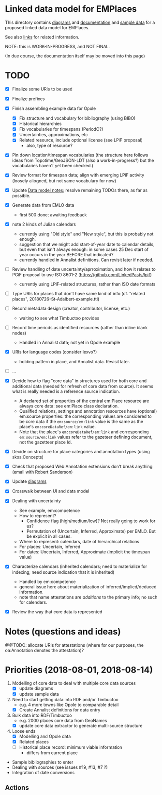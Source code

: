 # Linked data model for EMPlaces

This directory contains [diagrams](PDFs) and [documentation](20180405-EMPlaces-data-model-notes.md) and [sample data](20180410-opole-example-data.ttl) for a proposed linked data model for EMPlaces.

See also [links](Links.md) for related information.

NOTE: this is WORK-IN-PROGRESS, and NOT FINAL.

(In due course, the documentation itself may be moved into this page)

# TODO

- [x] Finalize some URIs to be used
- [x] Finalize prefixes
- [x] Finish assembling example data for Opole
    - [x] Fix structure and vocabulary for bibliography (using BIBO)
    - [x] Historical hierarchies
    - [x] Fix vocabularies for timespans (PeriodO?)
    - [x] Uncertainties, approximations, etc
    - [x] Related resource, include optional license (see LPiF proposal)
        - also, type of resource?
- [x] Pin down location/timespan vocabularies (the structure here follows ideas from Topotime/GeoJSON-LDT (also a work-in-progress?) but the vocabularies haven't yet been checked.)
- [x] Review format for timespan data; align with emerging LPiF activity (loosely aliogned, but not same vocabulary for now)
- [x] Update [Data model notes](./20180405-EMPlaces-data-model-notes.md); resolve remaining TODOs there, as far as possible.
- [x] Generate data from EMLO data
    - first 500 done; awaiting feedback

- [x] note 2 kinds of Julian calendars
    - currently using "Old style" and "New style", but this is probably not enough.
    - suggestion that we might add start-of-year date to calendar details, but even that isn't always enough: in some cases 25 Dec start of year occurs in the year BEFORE that indicated?
    - currently handled in Annalist definitions.  Can revisit later if needed.
- [ ] Review handling of date uncertainty/aprroximation, and how it relates to PGiF proposal to use ISO 8601-2 (https://github.com/LinkedPasts/lpif)
    - currently using LPiF-related structures, rather than ISO date formats
- [ ] Type URIs for places that don't have same kind of info (cf. "related places", 20180726-St-Adalbert-example.ttl)
- [ ] Record metadata design (creator, contributor, license, etc.)
    - waiting to see what Timbuctoo provides
- [ ] Record time periods as identified resources (rather than inline blank nodes)
    - Handled in Annalist data; not yet in Opole example
- [x] URIs for language codes (consider lexvo?)
    - holding pattern in place, and Annalist data. Revisit later.
- [ ] ...

- [x] Decide how to flag "core data" in structures used for both core and additional data (needed for refresh of core data from source).  It seems what is really needed is a reference source indication.
    - A declared set of properties of the central em:Place resource are always core data: see em:Place class declaration.
    - Qualified relations, settings and annotation resources have (optional) em:source properties: the corresponding values are considered to be core data if the `em:source/em:link` value is the same as the place's `em:coreDataRef/em:link` value.
    - Note that the place's `em:coreDataRef/em:link` and corresponding `em:source/em:link` values refer to the gazeteer defining document, not the gazetteer place Id.
- [x] Decide on structure for place categories and annotation types (using skos:Concepts)
- [x] Check that proposed Web Annotation extensions don't break anything (email with Robert Sanderson)
- [x] Update [diagrams](./PDFs/)
- [x] Crosswalk between UI and data model
- [x] Dealing with uncertainty
    - See example, em:competence
    - How to represent?  
       - Confidence flag (high/medium/low)? Not really going to work for us?
       - Permutation of (Uncertain, Inferred, Approximate) per EMLO.  But be explicit in all cases.
    - Where to represent: calendars, date of hierarchical relations
    - For places: Uncertain, Inferred
    - For dates: Uncertain, Inferred, Approximate (implicit the timespan value)
- [x] Characterize calendars (inherited calendars; need to materialize for indexing; need source indication that it is inherited)
    - Handled by em:competence
    - general issue here about materialization of inferred/implied/deduced information.
    - note that name attestations are *additions* to the primary info; no such for calendars.
- [x] Review the way that core data is represented


# Notes (questions and ideas)

@@TODO: allocate URIs for attestations (where for our purposes, the oa:Annotation denotes the attestation)?

# Priorities (2018-08-01, 2018-08-14)

1. Modelling of core data to deal with multiple core data sources
    - [x] update diagrams
    - [x] update sample data
2. Need to start getting data into RDF and/or Timbuctoo
    - e.g. 4 more towns like Opole to comparable detail
    - [x] Create Annalist definitions for data entry
3. Bulk data into RDF/Timbuctoo
    - e.g. 2000 places core data from GeoNames
    - [x] update core data extractor to generate multi-source structure
4. Loose ends
    - [x] Modelling and Opole data
    - [x] Related places
    - [ ] Historical place record: minimum viable information
       - differs from current place

- Sample bibliographies to enter
- Dealing with sources (see issues #19, #13, #7 ?)
- Integration of date conversions

## Actions


